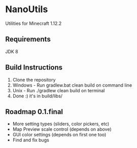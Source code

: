 # NanoUtils
Utilities for Minecraft 1.12.2

## Requirements

JDK 8

## Build Instructions

1. Clone the repository
2. Windows - Run gradlew.bat clean build on command line
2. Unix - Run ./gradlew clean build on terminal
3. Done :) it's in build/libs/

## Roadmap 0.1.final

- More setting types (sliders, color pickers, etc)
- Map Preview scale control (depends on above)
- GUI color settings (depends on first one too)
- Find and fix bugs
